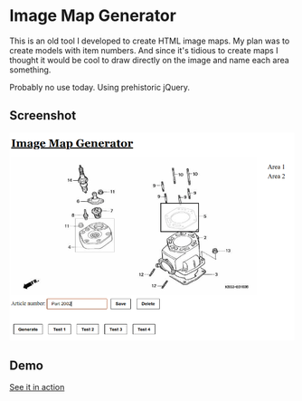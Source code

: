 # Image Map Generator

This is an old tool I developed to create HTML image maps.
My plan was to create models with item numbers. And since it's tidious to
create maps I thought it would be cool to draw directly on the image and name
each area something.

Probably no use today. Using prehistoric jQuery.

## Screenshot

![Image Map Generator](image-map-generator.png 'Image Map Generator')

## Demo

[See it in action](https://www.tonyg.se/projects/image-map-generator/)
